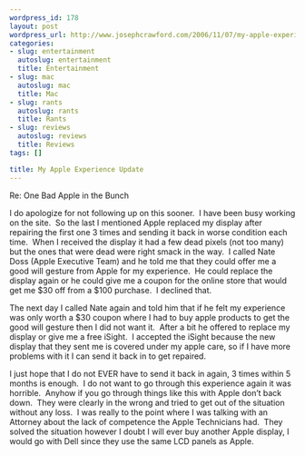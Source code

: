```yaml
--- 
wordpress_id: 178
layout: post
wordpress_url: http://www.josephcrawford.com/2006/11/07/my-apple-experience-update/
categories: 
- slug: entertainment
  autoslug: entertainment
  title: Entertainment
- slug: mac
  autoslug: mac
  title: Mac
- slug: rants
  autoslug: rants
  title: Rants
- slug: reviews
  autoslug: reviews
  title: Reviews
tags: []

title: My Apple Experience Update
---
```


Re: One Bad Apple in the Bunch

I do apologize for not following up on this sooner.  I have been busy working on the site.  So the last I mentioned Apple replaced my display after repairing the first one 3 times and sending it back in worse condition each time.  When I received the display it had a few dead pixels (not too many) but the ones that were dead were right smack in the way.  I called Nate Doss (Apple Executive Team) and he told me that they could offer me a good will gesture from Apple for my experience.  He could replace the display again or he could give me a coupon for the online store that would get me $30 off from a $100 purchase.  I declined that.

The next day I called Nate again and told him that if he felt my experience was only worth a $30 coupon where I had to buy apple products to get the good will gesture then I did not want it.  After a bit he offered to replace my display or give me a free iSight.  I accepted the iSight because the new display that they sent me is covered under my apple care, so if I have more problems with it I can send it back in to get repaired.

I just hope that I do not EVER have to send it back in again, 3 times within 5 months is enough.  I do not want to go through this experience again it was horrible.  Anyhow if you go through things like this with Apple don’t back down.  They were clearly in the wrong and tried to get out of the situation without any loss.  I was really to the point where I was talking with an Attorney about the lack of competence the Apple Technicians had.  They solved the situation however I doubt I will ever buy another Apple display, I would go with Dell since they use the same LCD panels as Apple.
